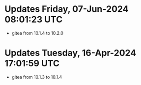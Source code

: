 # Updates Friday, 07-Jun-2024 08:01:23 UTC
- gitea from 10.1.4 to 10.2.0

# Updates Tuesday, 16-Apr-2024 17:01:59 UTC
- gitea from 10.1.3 to 10.1.4

